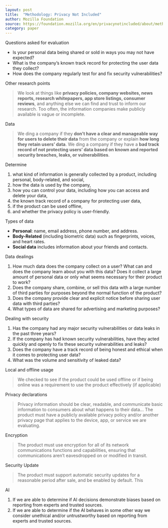 ```yaml
---
layout: post
title:  "Methodology: Privacy Not Included"
author: Mozilla Foundation
source: https://foundation.mozilla.org/en/privacynotincluded/about/methodology/
category: paper
---
```


Questions asked for evaluation

- Is your personal data being shared or sold in ways you may not have expected?
- What is the company’s known track record for protecting the user data they collect?
- How does the company regularly test for and fix security vulnerabilities?

Other research points

> We look at things like **privacy policies, company websites, news reports, research whitepapers, app store listings, consumer reviews**, and anything else we can find and trust to inform our research. Too often, the information companies make publicly available is vague or incomplete.

Data

> We ding a company if they **don’t have a clear and manageable way for users to delete their data** from the company or explain **how long they retain users’ data**. We ding a company if they have a **bad track record of not protecting users’ data based on known and reported security breaches, leaks, or vulnerabilities**.

Determine

1. what kind of information is generally collected by a product, including personal, body-related, and social,
2. how the data is used by the company,
3. how you can control your data, including how you can access and delete your data,
4. the known track record of a company for protecting user data,
5. if the product can be used offline,
6. and whether the privacy policy is user-friendly.

Types of data

- **Personal**: name, email address, phone number, and address.
- **Body-Related** (including biometric data) such as fingerprints, voices, and heart rates.
- **Social data** includes information about your friends and contacts.

Data dealings

1. How much data does the company collect on a user? What can and does the company learn about you with this data? Does it collect a large amount of personal data or only what seems necessary for their product to work?
2. Does the company share, combine, or sell this data with a large number of third parties for purposes beyond the normal function of the product?
3. Does the company provide clear and explicit notice before sharing user data with third parties?
4. What types of data are shared for advertising and marketing purposes?

Dealing with security

1. Has the company had any major security vulnerabilities or data leaks in the past three years?
2. If the company has had known security vulnerabilities, have they acted quickly and openly to fix these security vulnerabilities and leaks?
3. Does the company have a track record of being honest and ethical when it comes to protecting user data?
4. What was the volume and sensitivity of leaked data?

Local and offline usage

> We checked to see if the product could be used offline or if being online was a requirement to use the product effectively (if applicable)

Privacy declarations

> Privacy information should be clear, readable, and communicate basic information to consumers about what happens to their data... The product must have a publicly available privacy policy and/or another privacy page that applies to the device, app, or service we are evaluating.

Encryption

> The product must use encryption for all of its network communications functions and capabilities, ensuring that communications aren’t eavesdropped on or modified in transit.

Security Update

> The product must support automatic security updates for a reasonable period after sale, and be enabled by default. This

AI

1. If we are able to determine if AI decisions demonstrate biases based on reporting from experts and trusted sources.
1. If we are able to determine if the AI behaves in some other way we consider unethical and/or untrustworthy based on reporting from experts and trusted sources.
